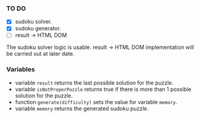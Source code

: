 ### TO DO

- [x] sudoku solver.
- [x] sudoku generator.
- [ ] result -> HTML DOM

The sudoku solver logic is usable. result -> HTML DOM implementation will be carried out at later date.

### Variables

- variable `result` returns the last possible solution for the puzzle.
- variable `isNotProperPuzzle` returns true if there is more than 1 possible solution for the puzzle.
- function `generate(difficulty)` sets the value for variable `memory`.
- variable `memory` returns the generated sudoku puzzle.